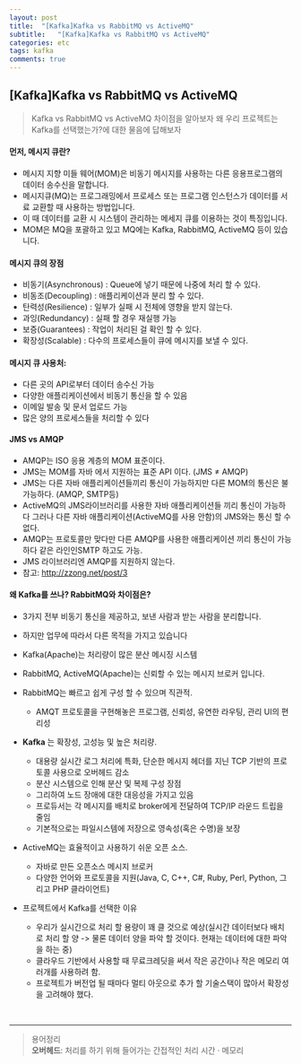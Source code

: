 ```yaml
---
layout: post
title:  "[Kafka]Kafka vs RabbitMQ vs ActiveMQ"
subtitle:   "[Kafka]Kafka vs RabbitMQ vs ActiveMQ"
categories: etc
tags: kafka
comments: true
---
```


## [Kafka]Kafka vs RabbitMQ vs ActiveMQ

> Kafka vs RabbitMQ vs ActiveMQ 차이점을 알아보자
> 왜 우리 프로젝트는 Kafka를 선택했는가?에 대한 물음에 답해보자

#### 먼저, 메시지 큐란?
- 메시지 지향 미들 웨어(MOM)은 비동기 메시지를 사용하는 다른 응용프로그램의 데이터 송수신을 말합니다.
- 메시지큐(MQ)는 프로그래밍에서 프로세스 또는 프로그램 인스턴스가 데이터를 서료 교환할 때 사용하는 방법입니다.
- 이 때 데이터를 교환 시 시스템이 관리하는 메세지 큐를 이용하는 것이 특징입니다.
- MOM은 MQ을 포괄하고 있고 MQ에는 Kafka, RabbitMQ, ActiveMQ 등이 있습니다.  

#### 메시지 큐의 장점
- 비동기(Asynchronous) : Queue에 넣기 때문에 나중에 처리 할 수 있다.
- 비동조(Decoupling) : 애플리케이션과 분리 할 수 있다.
- 탄력성(Resilience) : 일부가 실패 시 전체에 영향을 받지 않는다.
- 과잉(Redundancy) : 실패 할 경우 재실행 가능
- 보증(Guarantees) : 작업이 처리된 걸 확인 할 수 있다.
- 확장성(Scalable) : 다수의 프로세스들이 큐에 메시지를 보낼 수 있다.

#### 메시지 큐 사용처:
- 다른 곳의 API로부터 데이터 송수신 가능
- 다양한 애플리케이션에서 비동기 통신을 할 수 있음
- 이메일 발송 및 문서 업로드 가능
- 많은 양의 프로세스들을 처리할 수 있다

#### JMS vs AMQP
- AMQP는 ISO 응용 계층의 MOM 표준이다.
- JMS는 MOM를 자바 에서 지원하는 표준 API 이다. (JMS ≠ AMQP)
- JMS는 다른 자바 애플리케이션들끼리 통신이 가능하지만 다른 MOM의 통신은 불가능하다. (AMQP, SMTP등)
- ActiveMQ의 JMS라이브러리를 사용한 자바 애플리케이션들 끼리 통신이 가능하다 그러나 다른 자바 애플리케이션(ActiveMQ를 사용 안함)의 JMS와는 통신 할 수 없다.
- AMQP는 프로토콜만  맞다만 다른 AMQP를 사용한 애플리케이션 끼리 통신이 가능하다 같은 라인인SMTP 하고도 가능.
- JMS 라이브러리엔 AMQP를 지원하지 않는다.
- 참고: http://zzong.net/post/3


#### 왜 Kafka를 쓰나? RabbitMQ와 차이점은?
- 3가지 전부 비동기 통신을 제공하고, 보낸 사람과 받는 사람을 분리합니다.
- 하지만 업무에 따라서 다른 목적을 가지고 있습니다
- Kafka(Apache)는 처리량이 많은 분산 메시징 시스템
- RabbitMQ, ActiveMQ(Apache)는 신뢰할 수 있는 메시지 브로커 입니다.


- RabbitMQ는 빠르고 쉽게 구성 할 수 있으며 직관적.
	- AMQT 프로토콜을 구현해놓은 프로그램, 신뢰성, 유연한 라우팅, 관리 UI의 편리성
- **Kafka** 는 확장성, 고성능 및 높은 처리량.
	- 대용량 실시간 로그 처리에 특화, 단순한 메시지 헤더를 지닌 TCP 기반의 프로토콜 사용으로 오버헤드 감소
	- 분산 시스템으로 인해 분산 및 복제 구성 장점
	- 그리하여 노드 장애에 대한 대응성을 가지고 있음
	- 프로듀서는 각 메시지를 배치로 broker에게 전달하여 TCP/IP 라운드 트립을 줄임
	- 기본적으로는 파일시스템에 저장으로 영속성(혹은 수명)을 보장
- ActiveMQ는 효율적이고 사용하기 쉬운 오픈 소스.
	- 자바로 만든 오픈소스 메시지 브로커
	- 다양한 언어와 프로토콜을 지원(Java, C, C++, C#, Ruby, Perl, Python, 그리고 PHP 클라이언트)

- 프로젝트에서 Kafka를 선택한 이유
	- 우리가 실시간으로 처리 할 용량이 꽤 클 것으로 예상(실시간 데이터보다 배치로 처리 할 양 -> 물론 데이터 양을 파악 할 것이다. 현재는 데이터에 대한 파악을 하는 중)
	- 클라우드 기반에서 사용할 때 무료크레딧을 써서 작은 공간이나 작은 메모리 여러개를 사용하려 함.
	- 프로젝트가 버전업 될 때마다 멀티 아웃으로 추가 할 기술스택이 많아서 확장성을 고려해야 했다.
<br>

-----
>용어정리  
>**오버헤드**: 처리를 하기 위해 들어가는 간접적인 처리 시간 · 메모리
